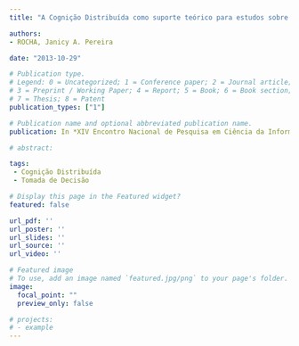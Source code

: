 ```yaml
---
title: "A Cognição Distribuída como suporte teórico para estudos sobre o uso da informação e do conhecimento durante a tomada de decisão em ambientes complexos"

authors:
- ROCHA, Janicy A. Pereira

date: "2013-10-29"

# Publication type.
# Legend: 0 = Uncategorized; 1 = Conference paper; 2 = Journal article;
# 3 = Preprint / Working Paper; 4 = Report; 5 = Book; 6 = Book section;
# 7 = Thesis; 8 = Patent
publication_types: ["1"]

# Publication name and optional abbreviated publication name.
publication: In *XIV Encontro Nacional de Pesquisa em Ciência da Informação (ENANCIB)*

# abstract:

tags: 
 - Cognição Distribuída
 - Tomada de Decisão

# Display this page in the Featured widget?
featured: false

url_pdf: ''
url_poster: ''
url_slides: ''
url_source: ''
url_video: ''

# Featured image
# To use, add an image named `featured.jpg/png` to your page's folder. 
image:
  focal_point: ""
  preview_only: false

# projects:
# - example
---
```

